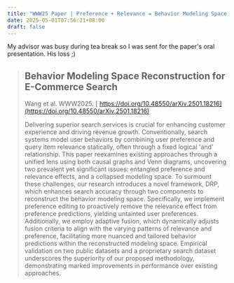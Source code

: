 ```yaml
---
title: "WWW25 Paper | Preference + Relevance = Behavior Modeling Space Reconstruction"
date: 2025-05-01T07:56:21+08:00
draft: false
---
```


My advisor was busy during tea break so I was sent for the paper's oral presentation. His loss ;)

> ## Behavior Modeling Space Reconstruction for E-Commerce Search
>
> Wang et al. WWW2025. [ https://doi.org/10.48550/arXiv.2501.18216](https://doi.org/10.48550/arXiv.2501.18216)
>
> Delivering superior search services is crucial for enhancing customer experience and driving revenue growth. Conventionally, search systems model user behaviors by combining user preference and query item relevance statically, often through a fixed logical 'and' relationship. This paper reexamines existing approaches through a unified lens using both causal graphs and Venn diagrams, uncovering two prevalent yet significant issues: entangled preference and relevance effects, and a collapsed modeling space. To surmount these challenges, our research introduces a novel framework, DRP, which enhances search accuracy through two components to reconstruct the behavior modeling space. Specifically, we implement preference editing to proactively remove the relevance effect from preference predictions, yielding untainted user preferences. Additionally, we employ adaptive fusion, which dynamically adjusts fusion criteria to align with the varying patterns of relevance and preference, facilitating more nuanced and tailored behavior predictions within the reconstructed modeling space. Empirical validation on two public datasets and a proprietary search dataset underscores the superiority of our proposed methodology, demonstrating marked improvements in performance over existing approaches.
